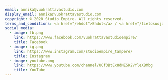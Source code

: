 ```yaml
---
email: annika@vuokrattavastudio.com
display_email: annika@vuokrattavastudio.com
copyright: © 2020 Studio Empire. All rights reserved.
terms_and_conditions: <a href="/ehdot">Ehdot</a> / <a href="/tietosuojaseloste">Tietosuojaseloste</a>
social_media:
  - image: fb.png
    link: https://www.facebook.com/vuokrattavastudioempire/
    title: Facebook
  - image: ig.png
    link: https://www.instagram.com/studioempire_tampere/
    title: Instagram
  - image: youtube.png
    link: https://www.youtube.com/channel/UCf3BtEx8dMESK2VYleXBMbg
    title: YouTube
---
```

